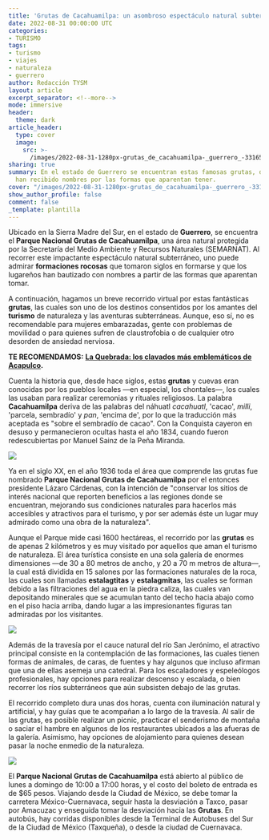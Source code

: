 ```yaml
---
title: 'Grutas de Cacahuamilpa: un asombroso espectáculo natural subterráneo'
date: 2022-08-31 00:00:00 UTC
categories:
- TURISMO
tags:
- turismo
- viajes
- naturaleza
- guerrero
author: Redacción TYSM
layout: article
excerpt_separator: <!--more-->
mode: immersive
header:
  theme: dark
article_header:
  type: cover
  image:
    src: >-
      /images/2022-08-31-1280px-grutas_de_cacahuamilpa-_guerrero_-33165502951.jpeg
sharing: true
summary: En el estado de Guerrero se encuentran estas famosas grutas, donde las escalactitas
  han recibido nombres por las formas que aparentan tener.
cover: "/images/2022-08-31-1280px-grutas_de_cacahuamilpa-_guerrero_-33165502951.jpeg"
show_author_profile: false
comment: false
_template: plantilla
---
```







Ubicado en la Sierra Madre del Sur, en el estado de **Guerrero**, se encuentra el **Parque Nacional Grutas de Cacahuamilpa**, una área natural protegida por la Secretaría del Medio Ambiente y Recursos Naturales (SEMARNAT). Al recorrer este impactante espectáculo natural subterráneo, uno puede admirar **formaciones rocosas** que tomaron siglos en formarse y que los lugareños han bautizado con nombres a partir de las formas que aparentan tomar.

A continuación, hagamos un breve recorrido virtual por estas fantásticas **grutas**, las cuales son uno de los destinos consentidos por los amantes del **turismo** de naturaleza y las aventuras subterráneas. Aunque, eso sí, no es recomendable para mujeres embarazadas, gente con problemas de movilidad o para quienes sufren de claustrofobia o de cualquier otro desorden de ansiedad nerviosa.

**TE RECOMENDAMOS:** [**La Quebrada: los clavados más emblemáticos de Acapulco**](https://blog.tonoysumariachi.com/turismo/2022/08/09/la-quebrada-los-clavados-mas-emblematicos-de-acapulco.html)**.**

Cuenta la historia que, desde hace siglos, estas **grutas** y cuevas eran conocidas por los pueblos locales —en especial, los chontales—, los cuales las usaban para realizar ceremonias y rituales religiosos. La palabra **Cacahuamilpa** deriva de las palabras del náhuatl _cacahuatl_, 'cacao', _milli_, 'parcela, sembradío' y _pan_, 'encima de', por lo que la traducción más aceptada es "sobre el sembradío de cacao". Con la Conquista cayeron en desuso y permanecieron ocultas hasta el año 1834, cuando fueron redescubiertas por Manuel Sainz de la Peña Miranda.

![](https://upload.wikimedia.org/wikipedia/commons/thumb/9/98/Grutas_de_Cacahumilpa_%282489182738%29.jpg/1024px-Grutas_de_Cacahumilpa_%282489182738%29.jpg)

Ya en el siglo XX, en el año 1936 toda el área que comprende las grutas fue nombrado **Parque Nacional Grutas de Cacahuamilpa** por el entonces presidente Lázaro Cárdenas, con la intención de "conservar los sitios de interés nacional que reporten beneficios a las regiones donde se encuentran, mejorando sus condiciones naturales para hacerlos más accesibles y atractivos para el turismo, y por ser además éste un lugar muy admirado como una obra de la naturaleza".

Aunque el Parque mide casi 1600 hectáreas, el recorrido por las **grutas** es de apenas 2 kilómetros y es muy visitado por aquellos que aman el turismo de naturaleza. El área turística consiste en una sola galería de enormes dimensiones —de 30 a 80 metros de ancho, y 20 a 70 m metros de altura—, la cual está dividida en 15 salones por las formaciones naturales de la roca, las cuales son llamadas **estalagtitas** y **estalagmitas**, las cuales se forman debido a las filtraciones del agua en la piedra caliza, las cuales van depositando minerales que se acumulan tanto del techo hacia abajo como en el piso hacia arriba, dando lugar a las impresionantes figuras tan admiradas por los visitantes.

![](https://upload.wikimedia.org/wikipedia/commons/thumb/d/d9/Grutas_de_Cacahumilpa_%282488236657%29.jpg/1024px-Grutas_de_Cacahumilpa_%282488236657%29.jpg)

Además de la travesía por el cauce natural del río San Jerónimo, el atractivo principal consiste en la contemplación de las formaciones, las cuales tienen formas de animales, de caras, de fuentes y hay algunos que incluso afirman que una de ellas asemeja una catedral. Para los escaladores y espeleólogos profesionales, hay opciones para realizar descenso y escalada, o bien recorrer los ríos subterráneos que aún subsisten debajo de las grutas.

El recorrido completo dura unas dos horas, cuenta con iluminación natural y artificial, y hay guías que te acompañan a lo largo de la travesía. Al salir de las grutas, es posible realizar un picnic, practicar el senderismo de montaña o saciar el hambre en algunos de los restaurantes ubicados a las afueras de la galería. Asimismo, hay opciones de alojamiento para quienes desean pasar la noche enmedio de la naturaleza.

![](https://upload.wikimedia.org/wikipedia/commons/thumb/0/00/Grutas_de_Cacahumilpa_%282488338075%29.jpg/1024px-Grutas_de_Cacahumilpa_%282488338075%29.jpg)

El **Parque Nacional Grutas de Cacahuamilpa** está abierto al público de lunes a domingo de 10:00 a 17:00 horas, y el costo del boleto de entrada es de $65 pesos. Viajando desde la Ciudad de México, se debe tomar la carretera México-Cuernavaca, seguir hasta la desviación a Taxco, pasar por Amacuzac y enseguida tomar la desviación hacia las **Grutas**. En autobús, hay corridas disponibles desde la Terminal de Autobuses del Sur de la Ciudad de México (Taxqueña), o desde la ciudad de Cuernavaca.
